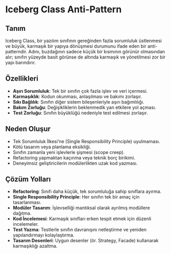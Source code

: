 # Iceberg Class Anti-Pattern

## Tanım
Iceberg Class, bir yazılım sınıfının gereğinden fazla sorumluluk üstlenmesi ve büyük, karmaşık bir yapıya dönüşmesi durumunu ifade eden bir anti-patterndir. Adını, buzdağının sadece küçük bir kısmının görünür olmasından alır; sınıfın yüzeyde basit görünse de altında karmaşık ve yönetilmesi zor bir yapı barındırır.

## Özellikleri
- **Aşırı Sorumluluk**: Tek bir sınıfın çok fazla işlev ve veri içermesi.
- **Karmaşıklık**: Kodun okunması, anlaşılması ve bakımı zorlaşır.
- **Sıkı Bağlılık**: Sınıfın diğer sistem bileşenleriyle aşırı bağımlılığı.
- **Bakım Zorluğu**: Değişikliklerin beklenmedik yan etkilere yol açması.
- **Test Zorluğu**: Sınıfın büyüklüğü nedeniyle test edilmesi zorlaşır.

## Neden Oluşur
- Tek Sorumluluk İlkesi’ne (Single Responsibility Principle) uyulmaması.
- Kötü tasarım veya planlama eksikliği.
- Sınıfın zamanla yeni işlevlerle şişmesi (scope creep).
- Refactoring yapmaktan kaçınma veya teknik borç birikimi.
- Deneyimsiz geliştiricilerin modülerlikten uzak kod yazması.

## Çözüm Yolları
- **Refactoring**: Sınıfı daha küçük, tek sorumluluğa sahip sınıflara ayırma.
- **Single Responsibility Principle**: Her sınıfın tek bir amaç için tasarlanması.
- **Modüler Tasarım**: İşlevselliği mantıksal olarak ayrılmış modüllere dağıtma.
- **Kod İncelemesi**: Karmaşık sınıfları erken tespit etmek için düzenli incelemeler.
- **Test Yazma**: Testlerle sınıfın davranışını netleştirme ve yeniden yapılandırmayı kolaylaştırma.
- **Tasarım Desenleri**: Uygun desenler (ör. Strategy, Facade) kullanarak karmaşıklığı azaltma.